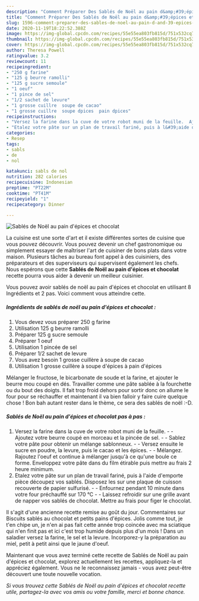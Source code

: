 ```yaml
---
description: "Comment Préparer Des Sablés de Noël au pain d&amp;#39;épices et chocolat"
title: "Comment Préparer Des Sablés de Noël au pain d&amp;#39;épices et chocolat"
slug: 1596-comment-preparer-des-sables-de-noel-au-pain-d-and-39-epices-et-chocolat
date: 2020-11-19T18:22:52.388Z
image: https://img-global.cpcdn.com/recipes/55e55ea803fb815d/751x532cq70/sables-de-noel-au-pain-depices-et-chocolat-photo-principale-de-la-recette.jpg
thumbnail: https://img-global.cpcdn.com/recipes/55e55ea803fb815d/751x532cq70/sables-de-noel-au-pain-depices-et-chocolat-photo-principale-de-la-recette.jpg
cover: https://img-global.cpcdn.com/recipes/55e55ea803fb815d/751x532cq70/sables-de-noel-au-pain-depices-et-chocolat-photo-principale-de-la-recette.jpg
author: Theresa Powell
ratingvalue: 3.2
reviewcount: 11
recipeingredient:
- "250 g farine"
- "125 g beurre ramolli"
- "125 g sucre semoule"
- "1 oeuf"
- "1 pince de sel"
- "1/2 sachet de levure"
- "1 grosse cuillre  soupe de cacao"
- "1 grosse cuillre  soupe dpices  pain dpices"
recipeinstructions:
- "Versez la farine dans la cuve de votre robot muni de la feuille.  Ajoutez votre beurre coupé en morceau et la pincée de sel.  Sablez votre pâte pour obtenir un mélange sablonneux.  Versez ensuite le sucre en poudre, la levure, puis le cacao et les épices.  Mélangez. Rajoutez l&#39;oeuf et continue à mélanger jusqu&#39;à ce qu&#39;une boule ce forme. Enveloppez votre pâte dans du film étirable puis mettre au frais 2 heure minimum."
- "Etalez votre pâte sur un plan de travail fariné, puis à l&#39;aide d&#39;emporte pièce découpez vos sablés. Disposez les sur une plaque de cuisson recouverte de papier sulfurisé.  Enfournez pendant 10 minute dans votre four préchauffé sur 170 °C  Laissez refroidir sur une grille avant de napper vos sablés de chocolat. Mettre au frais pour figer le chocolat."
categories:
- Resep
tags:
- sabls
- de
- nol

katakunci: sabls de nol 
nutrition: 282 calories
recipecuisine: Indonesian
preptime: "PT22M"
cooktime: "PT41M"
recipeyield: "1"
recipecategory: Dinner

---
```



![Sablés de Noël au pain d&#39;épices et chocolat](https://img-global.cpcdn.com/recipes/55e55ea803fb815d/751x532cq70/sables-de-noel-au-pain-depices-et-chocolat-photo-principale-de-la-recette.jpg)

La cuisine est une sorte d'art et il existe différentes sortes de cuisine que vous pouvez découvrir. Vous pouvez devenir un chef gastronomique ou simplement essayer de maîtriser l'art de cuisiner de bons plats dans votre maison. Plusieurs tâches au bureau font appel à des cuisiniers, des préparateurs et des superviseurs qui supervisent également les chefs. Nous espérons que cette <strong> Sablés de Noël au pain d&#39;épices et chocolat </strong> recette pourra vous aider à devenir un meilleur cuisinier.

<!--inarticleads1-->

Vous pouvez avoir sablés de noël au pain d&#39;épices et chocolat en utilisant 8 Ingrédients et 2 pas. Voici comment vous atteindre cette.

##### Ingrédients de sablés de noël au pain d&#39;épices et chocolat :

1. Vous devez vous préparer 250 g farine
1. Utilisation 125 g beurre ramolli
1. Préparer 125 g sucre semoule
1. Préparer 1 oeuf
1. Utilisation 1 pincée de sel
1. Préparer 1/2 sachet de levure
1. Vous avez besoin 1 grosse cuillère à soupe de cacao
1. Utilisation 1 grosse cuillère à soupe d&#39;épices à pain d&#39;épices


Mélanger le fructose, le bicarbonate de soude et la farine, et ajouter le beurre mou coupé en dés. Travailler comme une pâte sablée à la fourchette ou du bout des doigts. Il fait trop froid dehors pour sortir donc on allume le four pour se réchauffer et maintenant il va bien falloir y faire cuire quelque chose ! Bon bah autant rester dans le thème, ce sera des sablés de noël :-D. 

<!--inarticleads2-->

##### Sablés de Noël au pain d&#39;épices et chocolat pas à pas :

1. Versez la farine dans la cuve de votre robot muni de la feuille. -  - Ajoutez votre beurre coupé en morceau et la pincée de sel. -  - Sablez votre pâte pour obtenir un mélange sablonneux. -  - Versez ensuite le sucre en poudre, la levure, puis le cacao et les épices. -  - Mélangez. Rajoutez l&#39;oeuf et continue à mélanger jusqu&#39;à ce qu&#39;une boule ce forme. Enveloppez votre pâte dans du film étirable puis mettre au frais 2 heure minimum.
1. Etalez votre pâte sur un plan de travail fariné, puis à l&#39;aide d&#39;emporte pièce découpez vos sablés. Disposez les sur une plaque de cuisson recouverte de papier sulfurisé. -  - Enfournez pendant 10 minute dans votre four préchauffé sur 170 °C -  - Laissez refroidir sur une grille avant de napper vos sablés de chocolat. Mettre au frais pour figer le chocolat.


Il s&#39;agit d&#39;une ancienne recette remise au goût du jour. Commentaires sur Biscuits sablés au chocolat et petits pains d&#39;épices. Jolis comme tout, je t&#39;en chipe un, je n&#39;en ai pas fait cette année trop coincée avec ma sciatique qui n&#39;en finit pas et ici c&#39;est trop humide depuis plus d&#39;un mois ! Dans un saladier versez la farine, le sel et la levure. Incorporez-y la préparation au miel, petit à petit ainsi que le jaune d&#39;oeuf. 

<!--inarticleads1-->

<p>
Maintenant que vous avez terminé cette recette de Sablés de Noël au pain d&#39;épices et chocolat, explorez actuellement les recettes, appliquez-la et appréciez également. Vous ne le reconnaissez jamais - vous avez peut-être découvert une toute nouvelle vocation.
</p>

<p>
<i>Si vous trouvez cette Sablés de Noël au pain d&#39;épices et chocolat recette utile, partagez-la avec vos amis ou votre famille, merci et bonne chance.</i>
</p>
